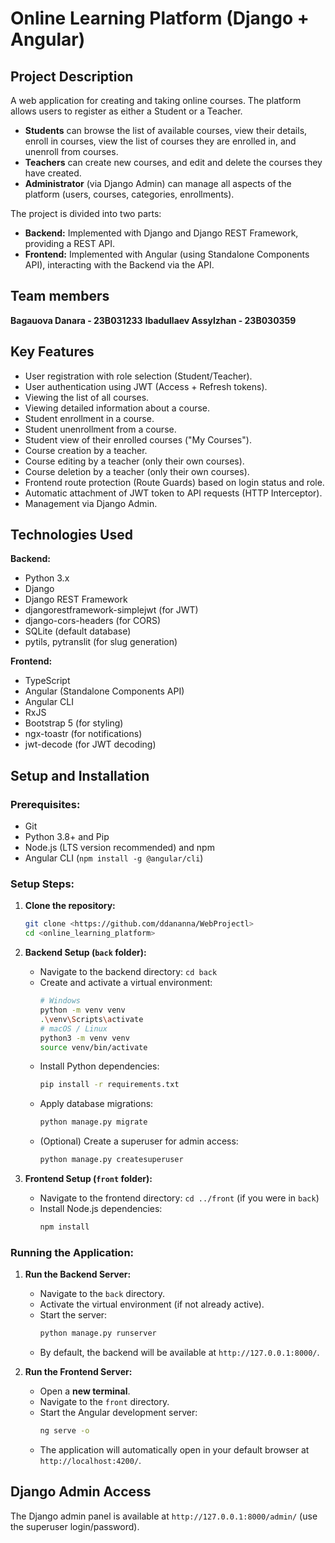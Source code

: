 # Online Learning Platform (Django + Angular)

## Project Description

A web application for creating and taking online courses. The platform allows users to register as either a Student or a Teacher.

* **Students** can browse the list of available courses, view their details, enroll in courses, view the list of courses they are enrolled in, and unenroll from courses.
* **Teachers** can create new courses, and edit and delete the courses they have created.
* **Administrator** (via Django Admin) can manage all aspects of the platform (users, courses, categories, enrollments).

The project is divided into two parts:
* **Backend:** Implemented with Django and Django REST Framework, providing a REST API.
* **Frontend:** Implemented with Angular (using Standalone Components API), interacting with the Backend via the API.

## Team members
**Bagauova Danara - 23B031233**
**Ibadullaev Assylzhan - 23B030359**

## Key Features

* User registration with role selection (Student/Teacher).
* User authentication using JWT (Access + Refresh tokens).
* Viewing the list of all courses.
* Viewing detailed information about a course.
* Student enrollment in a course.
* Student unenrollment from a course.
* Student view of their enrolled courses ("My Courses").
* Course creation by a teacher.
* Course editing by a teacher (only their own courses).
* Course deletion by a teacher (only their own courses).
* Frontend route protection (Route Guards) based on login status and role.
* Automatic attachment of JWT token to API requests (HTTP Interceptor).
* Management via Django Admin.

## Technologies Used

**Backend:**
* Python 3.x
* Django
* Django REST Framework
* djangorestframework-simplejwt (for JWT)
* django-cors-headers (for CORS)
* SQLite (default database)
* pytils, pytranslit (for slug generation)

**Frontend:**
* TypeScript
* Angular (Standalone Components API)
* Angular CLI
* RxJS
* Bootstrap 5 (for styling)
* ngx-toastr (for notifications)
* jwt-decode (for JWT decoding)

## Setup and Installation

### Prerequisites:
* Git
* Python 3.8+ and Pip
* Node.js (LTS version recommended) and npm
* Angular CLI (`npm install -g @angular/cli`)

### Setup Steps:

1.  **Clone the repository:**
    ```bash
    git clone <https://github.com/ddananna/WebProjectl>
    cd <online_learning_platform>
    ```

2.  **Backend Setup (`back` folder):**
    * Navigate to the backend directory: `cd back`
    * Create and activate a virtual environment:
        ```bash
        # Windows
        python -m venv venv
        .\venv\Scripts\activate
        # macOS / Linux
        python3 -m venv venv
        source venv/bin/activate
        ```
    * Install Python dependencies:
        ```bash
        pip install -r requirements.txt
        ```
    * Apply database migrations:
        ```bash
        python manage.py migrate
        ```
    * (Optional) Create a superuser for admin access:
        ```bash
        python manage.py createsuperuser
        ```

3.  **Frontend Setup (`front` folder):**
    * Navigate to the frontend directory: `cd ../front` (if you were in `back`)
    * Install Node.js dependencies:
        ```bash
        npm install
        ```

### Running the Application:

1.  **Run the Backend Server:**
    * Navigate to the `back` directory.
    * Activate the virtual environment (if not already active).
    * Start the server:
        ```bash
        python manage.py runserver
        ```
    * By default, the backend will be available at `http://127.0.0.1:8000/`.

2.  **Run the Frontend Server:**
    * Open a **new terminal**.
    * Navigate to the `front` directory.
    * Start the Angular development server:
        ```bash
        ng serve -o
        ```
    * The application will automatically open in your default browser at `http://localhost:4200/`.

## Django Admin Access

The Django admin panel is available at `http://127.0.0.1:8000/admin/` (use the superuser login/password).
